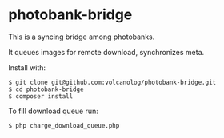 # photobank-bridge

This is a syncing bridge among photobanks.

It queues images for remote download, synchronizes meta.

Install with:
```
$ git clone git@github.com:volcanolog/photobank-bridge.git
$ cd photobank-bridge
$ composer install
```

To fill download queue run:
```
$ php charge_download_queue.php
```
